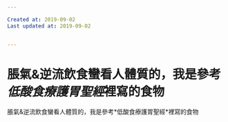 ```yaml
---

Created at: 2019-09-02
Last updated at: 2019-09-02


---
```


# 脹氣&逆流飲食蠻看人體質的，我是參考*低酸食療護胃聖經*裡寫的食物


脹氣&逆流飲食蠻看人體質的，我是參考\*低酸食療護胃聖經\*裡寫的食物

